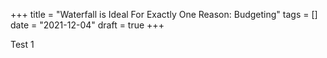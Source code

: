 +++
title = "Waterfall is Ideal For Exactly One Reason: Budgeting"
tags = []
date = "2021-12-04"
draft = true
+++

Test 1

